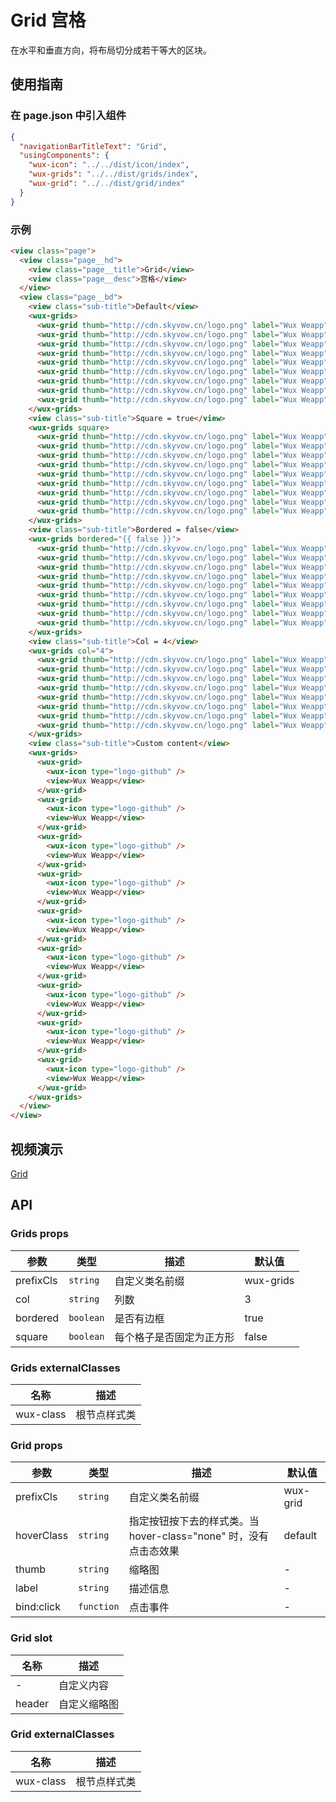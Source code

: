 # Grid 宫格

在水平和垂直方向，将布局切分成若干等大的区块。

## 使用指南

### 在 page.json 中引入组件

```json
{
  "navigationBarTitleText": "Grid",
  "usingComponents": {
    "wux-icon": "../../dist/icon/index",
    "wux-grids": "../../dist/grids/index",
    "wux-grid": "../../dist/grid/index"
  }
}
```

### 示例

```html
<view class="page">
  <view class="page__hd">
    <view class="page__title">Grid</view>
    <view class="page__desc">宫格</view>
  </view>
  <view class="page__bd">
    <view class="sub-title">Default</view>
    <wux-grids>
      <wux-grid thumb="http://cdn.skyvow.cn/logo.png" label="Wux Weapp" />
      <wux-grid thumb="http://cdn.skyvow.cn/logo.png" label="Wux Weapp" />
      <wux-grid thumb="http://cdn.skyvow.cn/logo.png" label="Wux Weapp" />
      <wux-grid thumb="http://cdn.skyvow.cn/logo.png" label="Wux Weapp" />
      <wux-grid thumb="http://cdn.skyvow.cn/logo.png" label="Wux Weapp" />
      <wux-grid thumb="http://cdn.skyvow.cn/logo.png" label="Wux Weapp" />
      <wux-grid thumb="http://cdn.skyvow.cn/logo.png" label="Wux Weapp" />
      <wux-grid thumb="http://cdn.skyvow.cn/logo.png" label="Wux Weapp" />
      <wux-grid thumb="http://cdn.skyvow.cn/logo.png" label="Wux Weapp" />
    </wux-grids>
    <view class="sub-title">Square = true</view>
    <wux-grids square>
      <wux-grid thumb="http://cdn.skyvow.cn/logo.png" label="Wux Weapp" />
      <wux-grid thumb="http://cdn.skyvow.cn/logo.png" label="Wux Weapp" />
      <wux-grid thumb="http://cdn.skyvow.cn/logo.png" label="Wux Weapp" />
      <wux-grid thumb="http://cdn.skyvow.cn/logo.png" label="Wux Weapp" />
      <wux-grid thumb="http://cdn.skyvow.cn/logo.png" label="Wux Weapp" />
      <wux-grid thumb="http://cdn.skyvow.cn/logo.png" label="Wux Weapp" />
      <wux-grid thumb="http://cdn.skyvow.cn/logo.png" label="Wux Weapp" />
      <wux-grid thumb="http://cdn.skyvow.cn/logo.png" label="Wux Weapp" />
      <wux-grid thumb="http://cdn.skyvow.cn/logo.png" label="Wux Weapp" />
    </wux-grids>
    <view class="sub-title">Bordered = false</view>
    <wux-grids bordered="{{ false }}">
      <wux-grid thumb="http://cdn.skyvow.cn/logo.png" label="Wux Weapp" />
      <wux-grid thumb="http://cdn.skyvow.cn/logo.png" label="Wux Weapp" />
      <wux-grid thumb="http://cdn.skyvow.cn/logo.png" label="Wux Weapp" />
      <wux-grid thumb="http://cdn.skyvow.cn/logo.png" label="Wux Weapp" />
      <wux-grid thumb="http://cdn.skyvow.cn/logo.png" label="Wux Weapp" />
      <wux-grid thumb="http://cdn.skyvow.cn/logo.png" label="Wux Weapp" />
      <wux-grid thumb="http://cdn.skyvow.cn/logo.png" label="Wux Weapp" />
      <wux-grid thumb="http://cdn.skyvow.cn/logo.png" label="Wux Weapp" />
      <wux-grid thumb="http://cdn.skyvow.cn/logo.png" label="Wux Weapp" />
    </wux-grids>
    <view class="sub-title">Col = 4</view>
    <wux-grids col="4">
      <wux-grid thumb="http://cdn.skyvow.cn/logo.png" label="Wux Weapp" />
      <wux-grid thumb="http://cdn.skyvow.cn/logo.png" label="Wux Weapp" />
      <wux-grid thumb="http://cdn.skyvow.cn/logo.png" label="Wux Weapp" />
      <wux-grid thumb="http://cdn.skyvow.cn/logo.png" label="Wux Weapp" />
      <wux-grid thumb="http://cdn.skyvow.cn/logo.png" label="Wux Weapp" />
      <wux-grid thumb="http://cdn.skyvow.cn/logo.png" label="Wux Weapp" />
      <wux-grid thumb="http://cdn.skyvow.cn/logo.png" label="Wux Weapp" />
      <wux-grid thumb="http://cdn.skyvow.cn/logo.png" label="Wux Weapp" />
    </wux-grids>
    <view class="sub-title">Custom content</view>
    <wux-grids>
      <wux-grid>
        <wux-icon type="logo-github" />
        <view>Wux Weapp</view>
      </wux-grid>
      <wux-grid>
        <wux-icon type="logo-github" />
        <view>Wux Weapp</view>
      </wux-grid>
      <wux-grid>
        <wux-icon type="logo-github" />
        <view>Wux Weapp</view>
      </wux-grid>
      <wux-grid>
        <wux-icon type="logo-github" />
        <view>Wux Weapp</view>
      </wux-grid>
      <wux-grid>
        <wux-icon type="logo-github" />
        <view>Wux Weapp</view>
      </wux-grid>
      <wux-grid>
        <wux-icon type="logo-github" />
        <view>Wux Weapp</view>
      </wux-grid>
      <wux-grid>
        <wux-icon type="logo-github" />
        <view>Wux Weapp</view>
      </wux-grid>
      <wux-grid>
        <wux-icon type="logo-github" />
        <view>Wux Weapp</view>
      </wux-grid>
      <wux-grid>
        <wux-icon type="logo-github" />
        <view>Wux Weapp</view>
      </wux-grid>
    </wux-grids>
  </view>
</view>
```

## 视频演示

[Grid](./_media/grid.mp4 ':include :type=iframe width=375px height=667px')

## API

### Grids props

| 参数      | 类型      | 描述                     | 默认值    |
| --------- | --------- | ------------------------ | --------- |
| prefixCls | `string`  | 自定义类名前缀           | wux-grids |
| col       | `string`  | 列数                     | 3         |
| bordered  | `boolean` | 是否有边框               | true      |
| square    | `boolean` | 每个格子是否固定为正方形 | false     |

### Grids externalClasses

| 名称      | 描述         |
| --------- | ------------ |
| wux-class | 根节点样式类 |

### Grid props

| 参数       | 类型       | 描述                                                             | 默认值   |
| ---------- | ---------- | ---------------------------------------------------------------- | -------- |
| prefixCls  | `string`   | 自定义类名前缀                                                   | wux-grid |
| hoverClass | `string`   | 指定按钮按下去的样式类。当 hover-class="none" 时，没有点击态效果 | default  |
| thumb      | `string`   | 缩略图                                                           | -        |
| label      | `string`   | 描述信息                                                         | -        |
| bind:click | `function` | 点击事件                                                         | -        |

### Grid slot

| 名称   | 描述         |
| ------ | ------------ |
| -      | 自定义内容   |
| header | 自定义缩略图 |

### Grid externalClasses

| 名称      | 描述         |
| --------- | ------------ |
| wux-class | 根节点样式类 |
